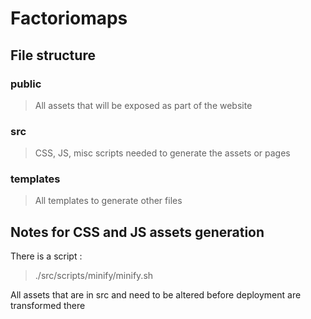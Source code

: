 # Factoriomaps

## File structure

### public
> All assets that will be exposed as part of the website

### src
> CSS, JS, misc scripts needed to generate the assets or pages

### templates
> All templates to generate other files


## Notes for CSS and JS assets generation

There is a script :
> ./src/scripts/minify/minify.sh

All assets that are in src and need to be altered before deployment are transformed there